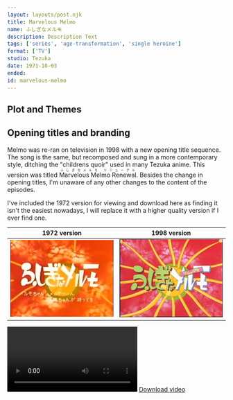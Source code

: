 ```yaml
---
layout: layouts/post.njk
title: Marvelous Melmo
name: ふしぎなメルモ
description: Description Text
tags: ['series', 'age-transformation', 'single heroine']
format: ['TV']
studio: Tezuka
date: 1971-10-03
ended: 
id: marvelous-melmo
---
```


## Plot and Themes
## Opening titles and branding
Melmo was re-ran on television in 1998 with a new opening title sequence. The song is the same, but recomposed and sung in a more contemporary style, ditching the "childrens quoir" used in many Tezuka anime. This version was titled <ruby>Marvelous Melmo Renewal<rt>ふしぎなメルモ リニューアル</rt></ruby>. Besides the change in opening titles, I'm unaware of any other changes to the content of the episodes. 

I've included the 1972 version for viewing and download here as finding it isn't the easiest nowadays, I will replace it with a higher quality version if I ever find one.

| 1972 version | 1998 version |
| ----------- | ----------- |
| ![1972](/media/marvelous-melmo/titlecard-1.jpg) | ![1998](/media/marvelous-melmo/titlecard-2.jpg) |

<video controls> <source src="/media/marvelous-melmo/melmo_op-1.mp4" type="video/mp4"> </video>
<a href="/media/marvelous-melmo/melmo_op-1.mp">Download video</a>
